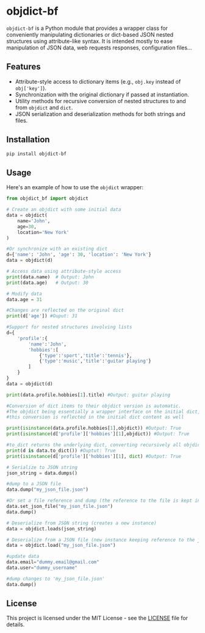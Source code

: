 # objdict-bf

`objdict-bf` is a Python module that provides a wrapper class for conveniently manipulating dictionaries or dict-based JSON nested structures using attribute-like syntax. It is intended mostly to ease manipulation of JSON data, web requests responses, configuration files...

## Features

- Attribute-style access to dictionary items (e.g., `obj.key` instead of `obj['key']`).
- Synchronization with the original dictionary if passed at instantiation.
- Utility methods for recursive conversion of nested structures to and from `objdict` and `dict`.
- JSON serialization and deserialization methods for both strings and files.

## Installation

```bash
pip install objdict-bf
```

## Usage

Here's an example of how to use the `objdict` wrapper:

```python
from objdict_bf import objdict

# Create an objdict with some initial data
data = objdict(
    name='John',
    age=30,
    location='New York'
)

#Or synchronize with an existing dict
d={'name': 'John', 'age': 30, 'location': 'New York'}
data = objdict(d)

# Access data using attribute-style access
print(data.name)  # Output: John
print(data.age)   # Output: 30

# Modify data
data.age = 31

#Changes are reflected on the original dict
print(d['age']) #Ouput: 31

#Support for nested structures involving lists
d={
    'profile':{
        'name':'John',
        'hobbies':[
            {'type':'sport','title':'tennis'},
            {'type':'music','title':'guitar playing'}
        ]
    }
}
data = objdict(d)

print(data.profile.hobbies[1].title) #Output: guitar playing

#Conversion of dict items to their objdict version is automatic.
#The objdict being essentially a wrapper interface on the initial dict,  
#this conversion is reflected in the initial dict content as well

print(isinstance(data.profile.hobbies[1],objdict)) #Output: True
print(isinstance(d['profile']['hobbies'][1],objdict)) #Output: True

#to_dict returns the underlying dict, converting recursively all objdicts found in the nested structure back to dicts
print(d is data.to_dict()) #Ouptut: True
print(isinstance(d['profile']['hobbies'][1], dict) #Output: True 

# Serialize to JSON string
json_string = data.dumps()

#dump to a JSON file
data.dump("my_json_file.json")

#Or set a file reference and dump (the reference to the file is kept in the objdict instance)
data.set_json_file("my_json_file.json")
data.dump()

# Deserialize from JSON string (creates a new instance)
data = objdict.loads(json_string)

# Deserialize from a JSON file (new instance keeping reference to the json file)
data = objdict.load("my_json_file.json")

#update data
data.email="dummy.email@gmail.com"
data.user="dummy_username"

#dump changes to 'my_json_file.json'
data.dump()

```

## License

This project is licensed under the MIT License - see the [LICENSE](LICENSE) file for details.